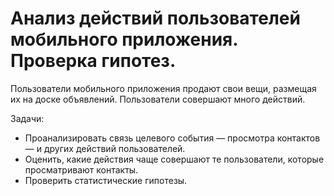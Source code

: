 # Анализ действий пользователей мобильного приложения. Проверка гипотез.

Пользователи мобильного приложения продают свои вещи, размещая их на доске объявлений. Пользователи совершают много действий.

Задачи:

- Проанализировать связь целевого события — просмотра контактов — и других действий пользователей.
- Оценить, какие действия чаще совершают те пользователи, которые просматривают контакты.
- Проверить статистические гипотезы.
